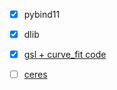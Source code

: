 
- [x] pybind11
- [x] dlib
- [x] [gsl + curve_fit code](https://github.com/Eleobert/gsl-curve-fit)
- [ ] [ceres](http://ceres-solver.org/nnls_tutorial.html#curve-fitting)

